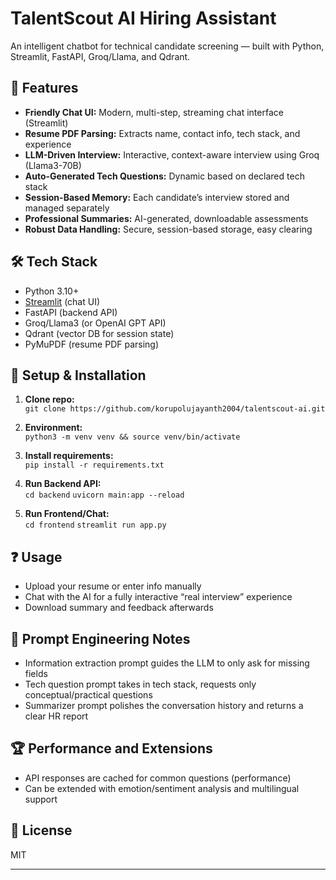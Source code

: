 # TalentScout AI Hiring Assistant

An intelligent chatbot for technical candidate screening — built with Python, Streamlit, FastAPI, Groq/Llama, and Qdrant.

## 🚀 Features

- **Friendly Chat UI:** Modern, multi-step, streaming chat interface (Streamlit)
- **Resume PDF Parsing:** Extracts name, contact info, tech stack, and experience
- **LLM-Driven Interview:** Interactive, context-aware interview using Groq (Llama3-70B)
- **Auto-Generated Tech Questions:** Dynamic based on declared tech stack
- **Session-Based Memory:** Each candidate’s interview stored and managed separately
- **Professional Summaries:** AI-generated, downloadable assessments
- **Robust Data Handling:** Secure, session-based storage, easy clearing

## 🛠️ Tech Stack

- Python 3.10+
- [Streamlit](https://streamlit.io/) (chat UI)
- FastAPI (backend API)
- Groq/Llama3 (or OpenAI GPT API)
- Qdrant (vector DB for session state)
- PyMuPDF (resume PDF parsing)

## 🔧 Setup & Installation

1. **Clone repo:**  
   `git clone https://github.com/korupolujayanth2004/talentscout-ai.git`

2. **Environment:**  
   `python3 -m venv venv && source venv/bin/activate`

3. **Install requirements:**  
   `pip install -r requirements.txt`

4. **Run Backend API:**  
    `cd backend`
    `uvicorn main:app --reload`

5. **Run Frontend/Chat:**  
    `cd frontend`
    `streamlit run app.py`

## ❓ Usage

- Upload your resume or enter info manually
- Chat with the AI for a fully interactive “real interview” experience
- Download summary and feedback afterwards

## 🎯 Prompt Engineering Notes

- Information extraction prompt guides the LLM to only ask for missing fields
- Tech question prompt takes in tech stack, requests only conceptual/practical questions
- Summarizer prompt polishes the conversation history and returns a clear HR report

## 🏆 Performance and Extensions

- API responses are cached for common questions (performance)
- Can be extended with emotion/sentiment analysis and multilingual support

## 📄 License

MIT

---
